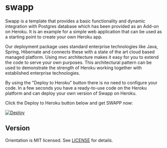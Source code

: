 # swapp
Swapp is a template that provides a basic functionality and dynamic integration with Postgres database which has been provided as an Add-on on Heroku. It is an example for a simple web application that can be used as a starting point to create your own Heroku app.

Our deployment package uses standard enterprise technologies like Java, Spring, Hibernate and connects these with a state of the art cloud based managed platform. Using mvc architecture makes it easy for you to extend the code to serve your own purposes. This architectural pattern can be used to demonstrate the strength of Heroku working together with established enterprise technologies. 

By using the "Deploy to Heroku" button there is no need to configure your code. In a few seconds you have a ready-to-use code on the Heroku platform and can deploy your own version of Swapp on Heroku.

Click the Deploy to Heroku button below and get SWAPP now:

<a href="https://heroku.com/deploy?template=https://github.com/logiclinegmbh/swapp">
   <img src="https://www.herokucdn.com/deploy/button.png" alt="Deploy">
</a>

## Version

Orientation is MIT licensed. See [LICENSE](LICENSE) for details.
